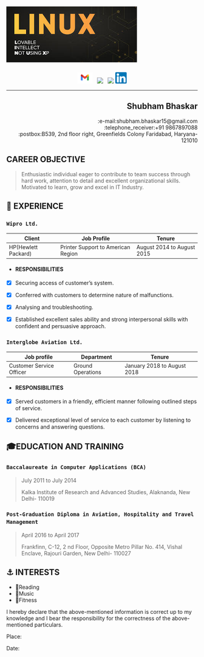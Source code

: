 # ![SB Header](https://github.com/shubhambhaskarr/shubhambhaskarr/blob/main/linux.jpeg)
<p align='center'>
<a href="shubham.bhaskar15@gmail.com"><img height="30" src="https://github.com/shubhambhaskarr/shubhambhaskarr/blob/main/gmaillogo.png?raw=true"></a>&nbsp;&nbsp;
<a href="https://www.instagram.com/shubham_bhaskarr/"><img height="30" src="https://github.com/WaylonWalker/WaylonWalker/blob/main/icon/instagram.jpg?raw=true"></a>&nbsp;&nbsp;
<a href="https://www.buymeacoffee.com/bBdtMQO"><img height="30" src="https://github.com/WaylonWalker/WaylonWalker/blob/main/icon/by-me-a-coffee.png?raw=true"></a>
<a href="https://www.linkedin.com/mwlite/in/shubham-bhaskar-9243b799"><img height="30" src="https://github.com/shubhambhaskarr/shubhambhaskarr/blob/main/Linlogo.png?raw=true"></a>
</p>


*********

## <div align="right"> Shubham Bhaskar

<div align="right">:e-mail:shubham.bhaskar15@gmail.com</div>

<div align="right">:telephone_receiver:+91 9867897088</div>

<div align="right">:postbox:B539, 2nd floor right, Greenfields Colony
Faridabad, Haryana-121010</div>


## CAREER OBJECTIVE
>
>Enthusiastic individual eager to contribute to team success through hard work, attention to detail and excellent organizational skills. Motivated to learn, grow and excel in IT Industry.


## 💼 EXPERIENCE

### `Wipro Ltd.`
| Client | Job Profile | Tenure |
| --- | --- | --- |
|HP(Hewlett Packard)|Printer Support to American Region|August 2014 to August 2015|


* #### RESPONSIBILITIES
- [x] Securing access of customer’s system.
- [x] Conferred with customers to determine nature of malfunctions.
- [x] Analysing and troubleshooting.
- [x] Established excellent sales ability and strong interpersonal skills with confident
and persuasive approach.


###  `Interglobe Aviation Ltd.`
|   Job profile   |   Department   |   Tenure    |
| ------ | ------ | - |
|Customer Service Officer|Ground Operations|January 2018 to August 2018|


* #### RESPONSIBILITIES
- [x] Served customers in a friendly, efficient manner following outlined steps of service.
- [x] Delivered exceptional level of service to each customer by listening to concerns and answering questions.


## 🎓EDUCATION AND TRAINING

### `Baccalaureate in Computer Applications (BCA)`
>
>July 2011 to July 2014
>
>Kalka Institute of Research and Advanced Studies, Alaknanda, New Delhi- 110019

### `Post-Graduation Diploma in Aviation, Hospitality and Travel Management`
>
>April 2016 to April 2017
>
>Frankfinn, C-12, 2 nd Floor, Opposite Metro Pillar No. 414, Vishal Enclave,
Rajouri Garden, New Delhi- 110027

## ⚓ INTERESTS

  * 📘Reading
  * 🎵Music
  * :bicyclist:Fitness
      
      
I hereby declare that the above-mentioned information is correct up to my knowledge and I
bear the responsibility for the correctness of the above-mentioned particulars.


Place:


Date:
